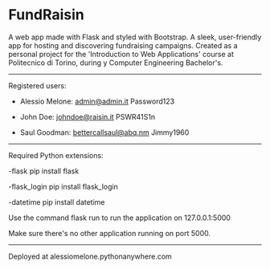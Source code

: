 # FundRaisin
A web app made with Flask and styled with Bootstrap.
A sleek, user-friendly app for hosting and discovering fundraising campaigns.
Created as a personal project for the 'Introduction to Web Applications' course at Politecnico di Torino, during y Computer Engineering Bachelor's.

-------

Registered users:

- Alessio Melone:
admin@admin.it
Password123

- John Doe:
johndoe@raisin.it
PSWR41S1n

- Saul Goodman: 
bettercallsaul@abq.nm
Jimmy1960

--------

Required Python extensions:

-flask
pip install flask

-flask_login
pip install flask_login

-datetime
pip install datetime

Use the command 
flask run 
to run the application on 127.0.0.1:5000

Make sure there's no other application running on port 5000.

--------

Deployed at alessiomelone.pythonanywhere.com
